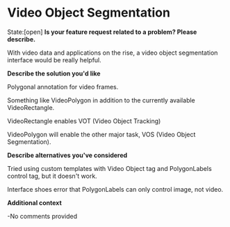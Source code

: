 # Video Object Segmentation 
State:[open] **Is your feature request related to a problem? Please describe.**
With video data and applications on the rise, a video object segmentation interface would be really helpful.


**Describe the solution you'd like**
Polygonal annotation for video frames.
Something like VideoPolygon in addition to the currently available VideoRectangle.
VideoRectangle enables VOT (Video Object Tracking)
VideoPolygon will enable the other major task, VOS (Video Object Segmentation).

**Describe alternatives you've considered**
Tried using custom templates with Video Object tag and PolygonLabels control tag, but it doesn't work.
Interface shoes error that PolygonLabels can only control image, not video.

**Additional context**
-No comments provided